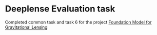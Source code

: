 # Deeplense Evaluation task
Completed common task and task 6 for the project [Foundation Model for Gravitational Lensing](https://ml4sci.org/gsoc/2025/proposal_DEEPLENSE1.html)
